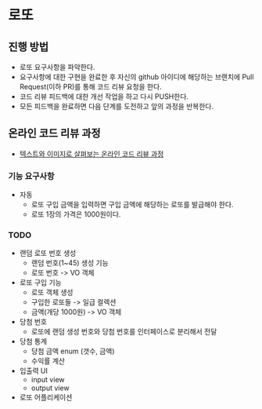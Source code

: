 # 로또
## 진행 방법
* 로또 요구사항을 파악한다.
* 요구사항에 대한 구현을 완료한 후 자신의 github 아이디에 해당하는 브랜치에 Pull Request(이하 PR)를 통해 코드 리뷰 요청을 한다.
* 코드 리뷰 피드백에 대한 개선 작업을 하고 다시 PUSH한다.
* 모든 피드백을 완료하면 다음 단계를 도전하고 앞의 과정을 반복한다.

## 온라인 코드 리뷰 과정
* [텍스트와 이미지로 살펴보는 온라인 코드 리뷰 과정](https://github.com/next-step/nextstep-docs/tree/master/codereview)

### 기능 요구사항
* 자동
  - 로또 구입 금액을 입력하면 구입 금액에 해당하는 로또를 발급해야 한다.
  - 로또 1장의 가격은 1000원이다.

### TODO
* 랜덤 로또 번호 생성
  - 랜덤 번호(1~45) 생성 기능
  - 로또 번호 -> VO 객체
* 로또 구입 기능
  - 로또 객체 생성
  - 구입한 로또들 -> 일급 컬렉션
  - 금액(개당 1000원) -> VO 객체
* 당첨 번호
  - 로또에 랜덤 생성 번호와 당첨 번호를 인터페이스로 분리해서 전달
* 당첨 통계
  - 당첨 금액 enum (갯수, 금액)
  - 수익률 계산
* 입출력 UI
  - input view
  - output view
* 로또 어플리케이션
